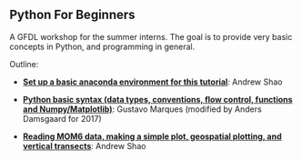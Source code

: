 ## Python For Beginners
A GFDL workshop for the summer interns. The goal is to provide very basic concepts in Python, and programming in general.

Outline:

* **[Set up a basic anaconda environment for this tutorial](https://github.com/anders-dc/Python-basics-GFDL/blob/master/anaconda_python_environment_gfdl.ipynb)**: Andrew Shao

* **[Python basic syntax (data types, conventions, flow control, functions and Numpy/Matplotlib)](https://github.com/anders-dc/Python-basics-GFDL/blob/master/python_basics.ipynb)**: Gustavo Marques (modified by Anders Damsgaard for 2017)

* **[Reading MOM6 data, making a simple plot, geospatial plotting, and vertical transects](https://github.com/anders-dc/Python-basics-GFDL/blob/master/MOM6_intro_and_plotting_example.ipynb)**: Andrew Shao

